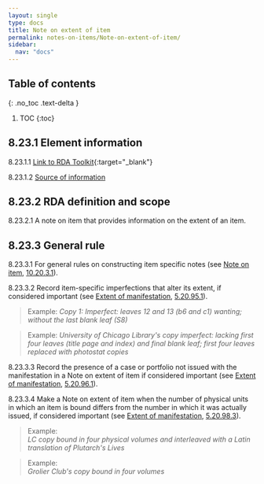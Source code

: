 ```yaml
---
layout: single
type: docs
title: Note on extent of item
permalink: notes-on-items/Note-on-extent-of-item/
sidebar:
  nav: "docs"
---
```


## Table of contents
{: .no_toc .text-delta }

1. TOC
{:toc}

## 8.23.1 Element information

<a name="8.23.1.1">8.23.1.1</a> [Link to RDA Toolkit](https://beta.rdatoolkit.org/Content/Index?externalId=en-US_ala-fd17be6e-c18b-3ae3-92c5-21b0c2c09e48){:target="_blank"}

<a name="8.23.1.2">8.23.1.2</a> [Source of information](/DCRMR/notes-on-items/)

## 8.23.2 RDA definition and scope

<a name="8.23.2.1">8.23.2.1</a> A note on item that provides information on the extent of an item.

## 8.23.3 General rule

<a name="8.23.3.1">8.23.3.1</a> For general rules on constructing item specific notes (see [Note on item](/DCRMR/notes-on-items/Note-on-item/), [10.20.3.1](/DCRMR/notes-on-item/Note-on-item/#10.20.3.1)).

<a name="8.23.3.2">8.23.3.2</a> Record item-specific imperfections that alter its extent, if considered important (see [Extent of manifestation](/DCRMR/phys-desc/Extent-of-manifestation/), [5.20.95.1](/DCRMR/phys-desc/Extent-of-manifestation/#5.20.95.1)).

>Example:
><CITE>Copy 1: Imperfect: leaves 12 and 13 (b6 and c1) wanting; without the last blank leaf (S8)</CITE>

>Example:
><CITE>University of Chicago Library's copy imperfect: lacking first four leaves (title page and index) and final blank leaf; first four leaves replaced with photostat copies</CITE>

<a name="8.23.3.3">8.23.3.3</a> Record the presence of a case or portfolio not issued with the manifestation in a Note on extent of item if considered important (see [Extent of manifestation](/DCRMR/phys-desc/Extent-of-manifestation/), [5.20.96.1](/DCRMR/phys-desc/Extent-of-manifestation/#5.20.96.1)).

<a name="8.23.3.4">8.23.3.4</a> Make a Note on extent of item when the number of physical units in which an item is bound differs from the number in which it was actually issued, if considered important (see [Extent of manifestation](/DCRMR/phys-desc/Extent-of-manifestation/), [5.20.98.3](/DCRMR/phys-desc/Extent-of-manifestation/#5.20.98.3)).

>Example:  
><CITE>LC copy bound in four physical volumes and interleaved with a Latin translation of Plutarch's Lives </CITE>

>Example:  
><CITE>Grolier Club's copy bound in four volumes</CITE>